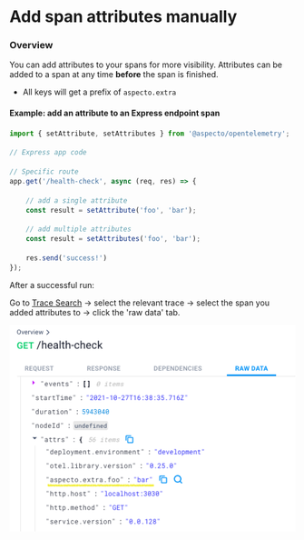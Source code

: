 # Add span attributes manually

### Overview

You can add attributes to your spans for more visibility. Attributes can be added to a span at any time **before** the span is finished.

* All keys will get a prefix of `aspecto.extra`

#### Example: add an attribute to an Express endpoint span&#x20;

```javascript
import { setAttribute, setAttributes } from '@aspecto/opentelemetry';

// Express app code

// Specific route   
app.get('/health-check', async (req, res) => {

    // add a single attribute
    const result = setAttribute('foo', 'bar');
    
    // add multiple attributes
    const result = setAttributes('foo', 'bar');
    
    res.send('success!')
});


```

After a successful run:

Go to [Trace Search](../../../observability-debugging/untitled/) -> select the relevant trace -> select the span you added attributes to -> click the 'raw data' tab.

![](<../../../.gitbook/assets/Screen Shot 2021-10-28 at 13.41.53.png>)

